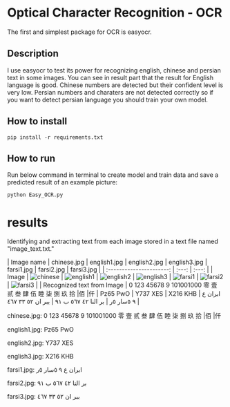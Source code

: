 # Optical Character Recognition - OCR

The first and simplest package for OCR is easyocr.

## Description

I use easyocr to test its power for recognizing english, chinese and persian text in some images.
You can see in result part that the result for English language is good.
Chinese numbers are detected but their confident level is very low.
Persian numbers and charaters are not detected correctly so if you want to detect persian language you should train your own model.

## How to install

```
pip install -r requirements.txt
```

##  How to run

Run below command in terminal to create model and train data and save a predicted result of an example picture:

```
python Easy_OCR.py
```

# results

Identifying and extracting text from each image stored in a text file named "image_text.txt."

|          Image name        | chinese.jpg    | english1.jpg    | english2.jpg    | english3.jpg    | farsi1.jpg    | farsi2.jpg    | farsi3.jpg    |
| :----------------------:   | :---: | :---: |
|             Image          |  ![chinese](https://github.com/javadnematollahi/python-assignment/assets/86910174/344a3d32-1e34-4b30-8054-fcdbca07be18)
  | ![english1](https://github.com/javadnematollahi/python-assignment/assets/86910174/c68747ad-f3d2-4a94-9e81-aff1308e3085)
   | ![english2](https://github.com/javadnematollahi/python-assignment/assets/86910174/2290bd47-1274-4dfc-a288-6849035e2cdf)
   | ![english3](https://github.com/javadnematollahi/python-assignment/assets/86910174/ce441309-479f-47cd-ad7c-85af3fe8e6e4)
   | ![farsi1](https://github.com/javadnematollahi/python-assignment/assets/86910174/2dc8c2d5-6a75-41bf-bc2a-6ff5905967c9)
   | ![farsi2](https://github.com/javadnematollahi/python-assignment/assets/86910174/b1904157-74ad-4b6e-a83c-281d5c0c7e59)
  | ![farsi3](https://github.com/javadnematollahi/python-assignment/assets/86910174/c1f09420-9a62-4f0e-b660-e9a46e0f2868)
  |
| Recognized text from Image | 0 123 45678 9
101001000
零 壹  贰  叁  肆  伍  睦  柒  捌  玖 拾 |佰 |仟
 | Pz65 PwO   | Y737 XES   | X216 KHB  | ابران
ع ٩ ٥سار
٥ر
  | بر النا
٤٢ ٥٦٧
ب ٩١  | ببر ان
٥٢
٣٣ ٤٦٧   |

chinese.jpg:
0
123 45678 9
101001000
零 壹  贰  叁  肆  伍  睦  柒  捌  玖 拾 |佰 |仟

english1.jpg:
Pz65 PwO

english2.jpg:
Y737 XES

english3.jpg:
X216 KHB

farsi1.jpg:
ابران
ع ٩ ٥سار
٥ر

farsi2.jpg:
بر النا
٤٢ ٥٦٧
ب ٩١

farsi3.jpg:
ببر ان
٥٢
٣٣ ٤٦٧






